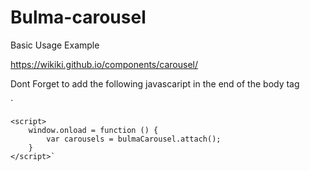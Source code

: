 # Bulma-carousel

Basic Usage Example

https://wikiki.github.io/components/carousel/

Dont Forget to add the following javascaript in the end of the body tag

  `<script src="https://cdn.jsdelivr.net/npm/bulma-carousel@3.0.0/dist/js/bulma-carousel.min.js"></script>

    <script>
        window.onload = function () {
            var carousels = bulmaCarousel.attach();
        }
    </script>`
